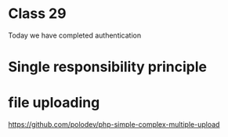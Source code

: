 # Class 29 
Today we have completed authentication

# Single responsibility principle

# file uploading
https://github.com/polodev/php-simple-complex-multiple-upload



